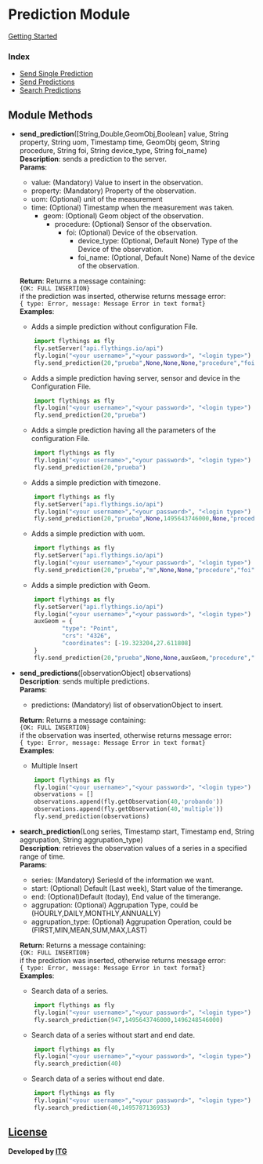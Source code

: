 # Prediction Module

[Getting Started](https://github.com/flythings/python)

### Index

* [Send Single Prediction](#send_prediction)
* [Send Predictions](#send_predictions.)
* [Search Predictions](#search_prediction)

## Module Methods

- <a name="send_prediction"></a>**send_prediction**([String,Double,GeomObj,Boolean] value, String property, String uom,
  Timestamp time, GeomObj geom, String procedure, String foi, String device_type, String foi_name)    
  **Description**: sends a prediction to the server.   
  **Params**:
    - value: (Mandatory) Value to insert in the observation.
    - property: (Mandatory) Property of the observation.
    - uom: (Optional) unit of the measurement
    - time: (Optional) Timestamp when the measurement was taken.
        - geom: (Optional)  Geom object of the observation.
            - procedure: (Optional) Sensor of the observation.
              - foi:  (Optional) Device of the observation.
                - device_type:  (Optional, Default None) Type of the Device of the observation.
                - foi_name:  (Optional, Default None) Name of the device of the observation.

  **Return**: Returns a message containing:      
  ```{OK: FULL INSERTION}```     
  if the prediction was inserted, otherwise returns message error:     
  ```{ type: Error, message: Message Error in text format}```    
  **Examples**:
    * Adds a simple prediction without configuration File.
    ```PYTHON  
        import flythings as fly   
        fly.setServer("api.flythings.io/api")    
        fly.login("<your username>","<your password>", "<login type>")
        fly.send_prediction(20,"prueba",None,None,None,"procedure","foi")    
    ```  
    * Adds a simple prediction having server, sensor and device in the Configuration File.
    ```PYTHON  
        import flythings as fly    
        fly.login("<your username>","<your password>", "<login type>")    
        fly.send_prediction(20,"prueba")    
    ```  
    * Adds a simple prediction having all the parameters of the configuration File.
    ```PYTHON  
        import flythings as fly    
        fly.login("<your username>","<your password>", "<login type>")
        fly.send_prediction(20,"prueba")    
    ```    
    * Adds a simple prediction with timezone.
    ```PYTHON  
        import flythings as fly      
        fly.setServer("api.flythings.io/api")      
        fly.login("<your username>","<your password>", "<login type>")     
        fly.send_prediction(20,"prueba",None,1495643746000,None,"procedure","foi")     
    ```    
    * Adds a simple prediction with uom.
    ```PYTHON  
        import flythings as fly     
        fly.setServer("api.flythings.io/api")      
        fly.login("<your username>","<your password>", "<login type>")     
        fly.send_prediction(20,"prueba","m",None,None,"procedure","foi")    
    ```    
    * Adds a simple prediction with Geom.
    ```PYTHON  
        import flythings as fly      
        fly.setServer("api.flythings.io/api")      
        fly.login("<your username>","<your password>", "<login type>")     
        auxGeom = {  
                "type": "Point",  
                "crs": "4326",  
                "coordinates": [-19.323204,27.611808]  
        }  
        fly.send_prediction(20,"prueba",None,None,auxGeom,"procedure","foi")     
    ```  

- <a name="send_predictions"></a>**send_predictions**([observationObject] observations)    
  **Description**: sends multiple predictions.      
  **Params**:
    - predictions: (Mandatory) list of observationObject to insert.

  **Return**: Returns a message containing:    
  ```{OK: FULL INSERTION}```    
  if the observation was inserted, otherwise returns message error:        
  ```{ type: Error, message: Message Error in text format}```    
  **Examples**:
    * Multiple Insert
    ```PYTHON  
        import flythings as fly     
        fly.login("<your username>","<your password>", "<login type>")    
        observations = []  
        observations.append(fly.getObservation(40,'probando'))  
        observations.append(fly.getObservation(40,'multiple'))  
        fly.send_prediction(observations)  
    ```

- <a name="search_prediction"></a>**search_prediction**(Long series, Timestamp start, Timestamp end, String aggrupation,
  String aggrupation_type)  
  **Description**: retrieves the observation values of a series in a specified range of time.  
  **Params**:
    - series: (Mandatory) SeriesId of the information we want.
    - start: (Optional)  Default (Last week), Start value of the timerange.
    - end:  (Optional)Default (today), End value of the timerange.
    - aggrupation: (Optional) Aggrupation Type, could be (HOURLY,DAILY,MONTHLY,ANNUALLY)
    - aggrupation_type:  (Optional)  Aggrupation Operation, could be (FIRST,MIN,MEAN,SUM,MAX,LAST)

  **Return**: Returns a message containing:   
  ```{OK: FULL INSERTION}```    
  if the prediction was inserted, otherwise returns message error:    
  ```{ type: Error, message: Message Error in text format}```    
  **Examples**:
    * Search data of a series.
    ```PYTHON
        import flythings as fly
        fly.login("<your username>","<your password>", "<login type>")
        fly.search_prediction(947,1495643746000,1496248546000)
    ```
    * Search data of a series without start and end date.
    ```PYTHON
        import flythings as fly
        fly.login("<your username>","<your password>", "<login type>")
        fly.search_prediction(40)
    ```
    * Search data of a series without end date.
    ```PYTHON
        import flythings as fly
        fly.login("<your username>","<your password>", "<login type>")
        fly.search_prediction(40,1495787136953)
    ```

## [License](LICENSE)

**Developed by [ITG](http://www.itg.es)**
